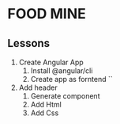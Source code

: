 # FOOD MINE

## Lessons 

1. Create Angular App
    1. Install @angular/cli
    2. Create app as forntend ``
2. Add header
    1. Generate component
    2. Add Html
    3. Add Css